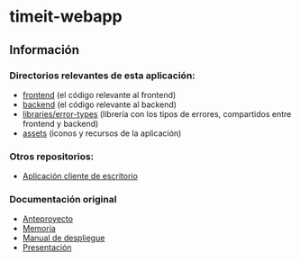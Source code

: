 # timeit-webapp

## Información

### Directorios relevantes de esta aplicación:

- [frontend](./apps/frontend) (el código relevante al frontend)
- [backend](./apps/backend) (el código relevante al backend)
- [libraries/error-types](./libraries/error-types) (librería con los tipos de errores, compartidos entre frontend y backend)
- [assets](./assets) (iconos y recursos de la aplicación)

### Otros repositorios:

- [Aplicación cliente de escritorio](https://github.com/jamezrin/timeit-client)

### Documentación original

- [Anteproyecto](./docs/pdf/ANTEPROYECTO.pdf)
- [Memoria](./docs/pdf/MEMORIA.pdf)
- [Manual de despliegue](https://www.notion.so/Manual-de-Despliegue-932bdd98fece408a97b1331be93ab88f)
- [Presentación](https://docs.google.com/presentation/d/1cfs_5Zgb1OCZns8rmJ3oGpqP5sUZ2ToBySPHaz6if0g/edit?usp=sharing)
